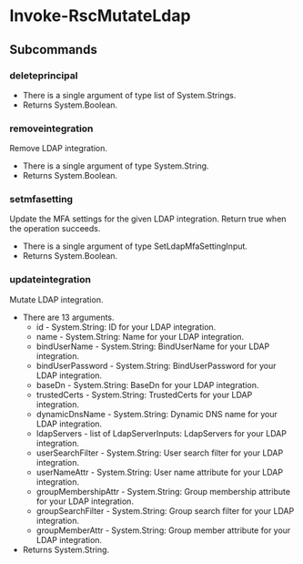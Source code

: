# Invoke-RscMutateLdap
## Subcommands
### deleteprincipal
- There is a single argument of type list of System.Strings.
- Returns System.Boolean.
### removeintegration
Remove LDAP integration.

- There is a single argument of type System.String.
- Returns System.Boolean.
### setmfasetting
Update the MFA settings for the given LDAP integration. Return true when the operation succeeds.

- There is a single argument of type SetLdapMfaSettingInput.
- Returns System.Boolean.
### updateintegration
Mutate LDAP integration.

- There are 13 arguments.
    - id - System.String: ID for your LDAP integration.
    - name - System.String: Name for your LDAP integration.
    - bindUserName - System.String: BindUserName for your LDAP integration.
    - bindUserPassword - System.String: BindUserPassword for your LDAP integration.
    - baseDn - System.String: BaseDn for your LDAP integration.
    - trustedCerts - System.String: TrustedCerts for your LDAP integration.
    - dynamicDnsName - System.String: Dynamic DNS name for your LDAP integration.
    - ldapServers - list of LdapServerInputs: LdapServers for your LDAP integration.
    - userSearchFilter - System.String: User search filter for your LDAP integration.
    - userNameAttr - System.String: User name attribute for your LDAP integration.
    - groupMembershipAttr - System.String: Group membership attribute for your LDAP integration.
    - groupSearchFilter - System.String: Group search filter for your LDAP integration.
    - groupMemberAttr - System.String: Group member attribute for your LDAP integration.
- Returns System.String.
